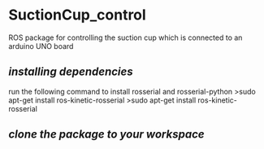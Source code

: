 # SuctionCup_control
ROS package for controlling the suction cup which is connected to an arduino UNO board

## *installing dependencies*
  run the following command to install rosserial and rosserial-python
    >sudo apt-get install ros-kinetic-rosserial
    >sudo apt-get install ros-kinetic-rosserial
  
## *clone the package to your workspace*


